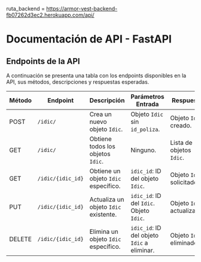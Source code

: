 ruta_backend = https://armor-vest-backend-fb07262d3ec2.herokuapp.com/api/

# Documentación de API - FastAPI

## Endpoints de la API

A continuación se presenta una tabla con los endpoints disponibles en la API, sus métodos, descripciones y respuestas esperadas.

| Método | Endpoint          | Descripción                              | Parámetros Entrada                              | Respuesta                   |
|--------|-------------------|------------------------------------------|-------------------------------------------------|----------------------------|
| POST   | `/idic/`          | Crea un nuevo objeto `Idic`.             | Objeto `Idic` sin `id_poliza`.                  | Objeto `Idic` creado.       |
| GET    | `/idic/`          | Obtiene todos los objetos `Idic`.        | Ninguno.                                        | Lista de objetos `Idic`.   |
| GET    | `/idic/{idic_id}` | Obtiene un objeto `Idic` específico.     | `idic_id`: ID del objeto `Idic`.                | Objeto `Idic` solicitado.   |
| PUT    | `/idic/{idic_id}` | Actualiza un objeto `Idic` existente.    | `idic_id`: ID del `Idic`.<br>Objeto `Idic`.     | Objeto `Idic` actualizado.  |
| DELETE | `/idic/{idic_id}` | Elimina un objeto `Idic` específico.     | `idic_id`: ID del objeto `Idic` a eliminar.     | Objeto `Idic` eliminado.    |


